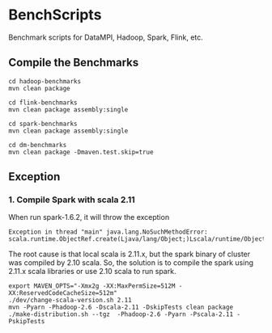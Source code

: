 # BenchScripts
Benchmark scripts for DataMPI, Hadoop, Spark, Flink, etc.

## Compile the Benchmarks

    cd hadoop-benchmarks
    mvn clean package 
    
    cd flink-benchmarks
    mvn clean package assembly:single
    
    cd spark-benchmarks
    mvn clean package assembly:single

    cd dm-benchmarks
    mvn clean package -Dmaven.test.skip=true

## Exception

### 1. Compile Spark with scala 2.11

When run spark-1.6.2, it will throw the exception

    Exception in thread "main" java.lang.NoSuchMethodError: scala.runtime.ObjectRef.create(Ljava/lang/Object;)Lscala/runtime/ObjectRef;
    
The root cause is that local scala is 2.11.x, but the spark binary of cluster was compiled by 2.10 scala.
So, the solution is to compile the spark using 2.11.x scala libraries or use 2.10 scala to run spark.

    export MAVEN_OPTS="-Xmx2g -XX:MaxPermSize=512M -XX:ReservedCodeCacheSize=512m"
    ./dev/change-scala-version.sh 2.11
    mvn -Pyarn -Phadoop-2.6 -Dscala-2.11 -DskipTests clean package
    ./make-distribution.sh --tgz  -Phadoop-2.6 -Pyarn -Pscala-2.11 -PskipTests